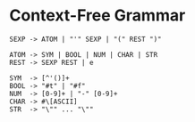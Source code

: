 # Context-Free Grammar

    SEXP -> ATOM | "'" SEXP | "(" REST ")"

    ATOM -> SYM | BOOL | NUM | CHAR | STR
    REST -> SEXP REST | e

    SYM  -> [^'()]+
    BOOL -> "#t" | "#f"
    NUM  -> [0-9]+ | "-" [0-9]+
    CHAR -> #\[ASCII]
    STR  -> "\"" ... "\""
